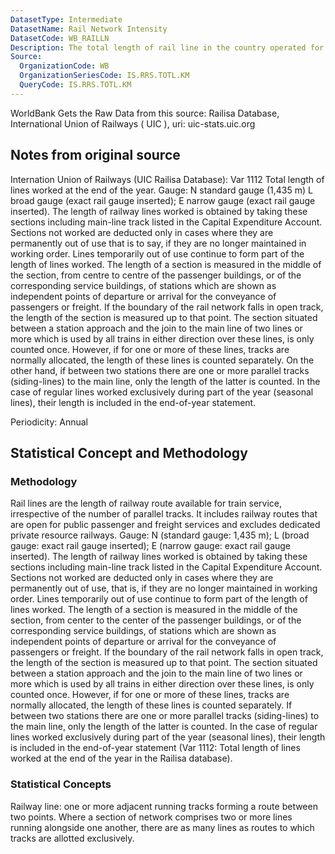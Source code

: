 ```yaml
---
DatasetType: Intermediate
DatasetName: Rail Network Intensity
DatasetCode: WB_RAILLN
Description: The total length of rail line in the country operated for passenger transport, goods transport, or both (in kilometers).
Source:
  OrganizationCode: WB
  OrganizationSeriesCode: IS.RRS.TOTL.KM
  QueryCode: IS.RRS.TOTL.KM
---
```


WorldBank Gets the Raw Data from this source: Railisa Database, International
Union of Railways ( UIC ), uri: uic-stats.uic.org

## Notes from original source

Internation Union of Railways (UIC Railisa Database): Var 1112 Total length of
lines worked at the end of the year. Gauge: N standard gauge (1,435 m) L broad
gauge (exact rail gauge inserted); E narrow gauge (exact rail gauge inserted).
The length of railway lines worked is obtained by taking these sections
including main-line track listed in the Capital Expenditure Account. Sections
not worked are deducted only in cases where they are permanently out of use
that is to say, if they are no longer maintained in working order. Lines
temporarily out of use continue to form part of the length of lines worked. The
length of a section is measured in the middle of the section, from centre to
centre of the passenger buildings, or of the corresponding service buildings,
of stations which are shown as independent points of departure or arrival for
the conveyance of passengers or freight. If the boundary of the rail network
falls in open track, the length of the section is measured up to that point.
The section situated between a station approach and the join to the main line
of two lines or more which is used by all trains in either direction over these
lines, is only counted once. However, if for one or more of these lines, tracks
are normally allocated, the length of these lines is counted separately. On the
other hand, if between two stations there are one or more parallel tracks
(siding-lines) to the main line, only the length of the latter is counted. In
the case of regular lines worked exclusively during part of the year (seasonal
lines), their length is included in the end-of-year statement.

Periodicity: Annual

## Statistical Concept and Methodology

### Methodology
Rail lines are the length of railway route available for train service,
irrespective of the number of parallel tracks. It includes railway routes that
are open for public passenger and freight services and excludes dedicated
private resource railways. Gauge: N (standard gauge: 1,435 m); L (broad gauge:
exact rail gauge inserted); E (narrow gauge: exact rail gauge inserted). The
length of railway lines worked is obtained by taking these sections including
main-line track listed in the Capital Expenditure Account. Sections not worked
are deducted only in cases where they are permanently out of use, that is, if
they are no longer maintained in working order. Lines temporarily out of use
continue to form part of the length of lines worked. The length of a section is
measured in the middle of the section, from center to the center of the
passenger buildings, or of the corresponding service buildings, of stations
which are shown as independent points of departure or arrival for the
conveyance of passengers or freight. If the boundary of the rail network falls
in open track, the length of the section is measured up to that point. The
section situated between a station approach and the join to the main line of
two lines or more which is used by all trains in either direction over these
lines, is only counted once. However, if for one or more of these lines, tracks
are normally allocated, the length of these lines is counted separately. If
between two stations there are one or more parallel tracks (siding-lines) to
the main line, only the length of the latter is counted. In the case of regular
lines worked exclusively during part of the year (seasonal lines), their length
is included in the end-of-year statement (Var 1112: Total length of lines
worked at the end of the year in the Railisa database). 

### Statistical Concepts
Railway line: one or more adjacent running tracks forming a route between two
points. Where a section of network comprises two or more lines running
alongside one another, there are as many lines as routes to which tracks are
allotted exclusively.


